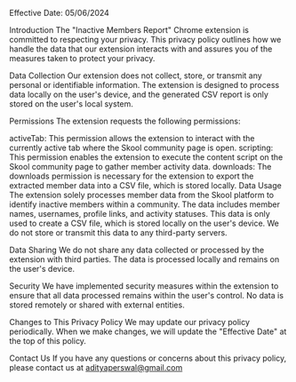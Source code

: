 Effective Date: 05/06/2024

Introduction
The "Inactive Members Report" Chrome extension is committed to respecting your privacy. This privacy policy outlines how we handle the data that our extension interacts with and assures you of the measures taken to protect your privacy.

Data Collection
Our extension does not collect, store, or transmit any personal or identifiable information. The extension is designed to process data locally on the user's device, and the generated CSV report is only stored on the user's local system.

Permissions
The extension requests the following permissions:

activeTab: This permission allows the extension to interact with the currently active tab where the Skool community page is open.
scripting: This permission enables the extension to execute the content script on the Skool community page to gather member activity data.
downloads: The downloads permission is necessary for the extension to export the extracted member data into a CSV file, which is stored locally.
Data Usage
The extension solely processes member data from the Skool platform to identify inactive members within a community. The data includes member names, usernames, profile links, and activity statuses. This data is only used to create a CSV file, which is stored locally on the user's device. We do not store or transmit this data to any third-party servers.

Data Sharing
We do not share any data collected or processed by the extension with third parties. The data is processed locally and remains on the user's device.

Security
We have implemented security measures within the extension to ensure that all data processed remains within the user's control. No data is stored remotely or shared with external entities.

Changes to This Privacy Policy
We may update our privacy policy periodically. When we make changes, we will update the "Effective Date" at the top of this policy.

Contact Us
If you have any questions or concerns about this privacy policy, please contact us at adityaperswal@gmail.com

